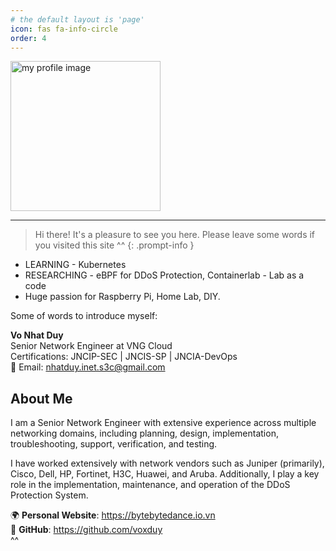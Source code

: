 ```yaml
---
# the default layout is 'page'
icon: fas fa-info-circle
order: 4
---
```


<img src="/commons/IMG_0093.JPG" alt="my profile image" style="width: 240px;">

---

> Hi there! It's a pleasure to see you here. Please leave some words if you visited this site ^^
{: .prompt-info }

+ LEARNING - Kubernetes
+ RESEARCHING - eBPF for DDoS Protection, Containerlab - Lab as a code
+ Huge passion for Raspberry Pi, Home Lab, DIY.

Some of words to introduce myself:

**Vo Nhat Duy**  
Senior Network Engineer at VNG Cloud  
Certifications: JNCIP-SEC | JNCIS-SP | JNCIA-DevOps  
📧 Email: <nhatduy.inet.s3c@gmail.com>

## About Me

I am a Senior Network Engineer with extensive experience across multiple networking domains, including planning, design, implementation, troubleshooting, support, verification, and testing.

I have worked extensively with network vendors such as Juniper (primarily), Cisco, Dell, HP, Fortinet, H3C, Huawei, and Aruba. Additionally, I play a key role in the implementation, maintenance, and operation of the DDoS Protection System.

🌍 **Personal Website**: <https://bytebytedance.io.vn>  
🐙 **GitHub**: <https://github.com/voxduy>  
^^

